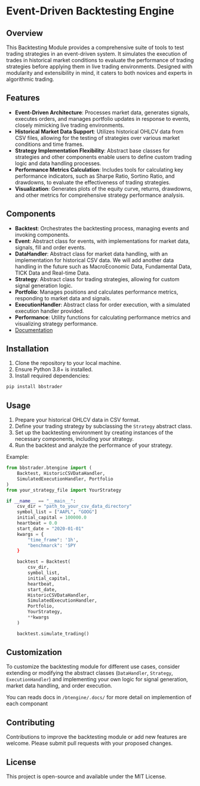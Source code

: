 #  Event-Driven Backtesting Engine

## Overview

This Backtesting Module provides a comprehensive suite of tools to test trading strategies in an event-driven system. It simulates the execution of trades in historical market conditions to evaluate the performance of trading strategies before applying them in live trading environments. Designed with modularity and extensibility in mind, it caters to both novices and experts in algorithmic trading.

## Features

- **Event-Driven Architecture**: Processes market data, generates signals, executes orders, and manages portfolio updates in response to events, closely mimicking live trading environments.
- **Historical Market Data Support**: Utilizes historical OHLCV data from CSV files, allowing for the testing of strategies over various market conditions and time frames.
- **Strategy Implementation Flexibility**: Abstract base classes for strategies and other components enable users to define custom trading logic and data handling processes.
- **Performance Metrics Calculation**: Includes tools for calculating key performance indicators, such as Sharpe Ratio, Sortino Ratio, and drawdowns, to evaluate the effectiveness of trading strategies.
- **Visualization**: Generates plots of the equity curve, returns, drawdowns, and other metrics for comprehensive strategy performance analysis.

## Components
- **Backtest**: Orchestrates the backtesting process, managing events and invoking components.
- **Event**: Abstract class for events, with implementations for market data, signals, fill and order events.
- **DataHandler**: Abstract class for market data handling, with an implementation for historical CSV data. We will add another data handling in the future such as MacroEconomic Data, Fundamental Data, TICK Data and Real-time Data.
- **Strategy**: Abstract class for trading strategies, allowing for custom signal generation logic.
- **Portfolio**: Manages positions and calculates performance metrics, responding to market data and signals.
- **ExecutionHandler**: Abstract class for order execution, with a simulated execution handler provided.
- **Performance**: Utility functions for calculating performance metrics and visualizing strategy performance.
- [Documentation](./Btengine.md)

## Installation

1. Clone the repository to your local machine.
2. Ensure Python 3.8+ is installed.
3. Install required dependencies:

```bash
pip install bbstrader
```

## Usage

1. Prepare your historical OHLCV data in CSV format.
2. Define your trading strategy by subclassing the `Strategy` abstract class.
3. Set up the backtesting environment by creating instances of the necessary components, including your strategy.
4. Run the backtest and analyze the performance of your strategy.

Example:

```python
from bbstrader.btengine import (
    Backtest, HistoricCSVDataHandler,
    SimulatedExecutionHandler, Portfolio
)
from your_strategy_file import YourStrategy

if __name__ == "__main__":
    csv_dir = "path_to_your_csv_data_directory"
    symbol_list = ["AAPL", "GOOG"]
    initial_capital = 100000.0
    heartbeat = 0.0
    start_date = "2020-01-01"
    kwargs = {
        "time_frame": '1h',
        "benchmarck": 'SPY
    }

    backtest = Backtest(
        csv_dir,
        symbol_list,
        initial_capital,
        heartbeat,
        start_date,
        HistoricCSVDataHandler,
        SimulatedExecutionHandler,
        Portfolio,
        YourStrategy,
        **kwargs
    )

    backtest.simulate_trading()
```
## Customization

To customize the backtesting module for different use cases, consider extending or modifying the abstract classes (`DataHandler`, `Strategy`, `ExecutionHandler`) and implementing your own logic for signal generation, market data handling, and order execution.

You can reads docs in `/btengine/.docs/` for more detail on implemention of each componant

## Contributing

Contributions to improve the backtesting module or add new features are welcome. Please submit pull requests with your proposed changes.

## License
This project is open-source and available under the MIT License.